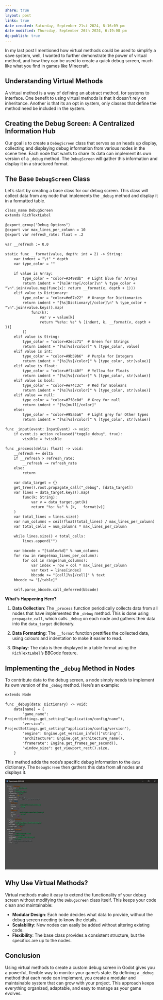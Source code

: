 ```yaml
---
share: true
layout: post
links: true
date created: Saturday, September 21st 2024, 8:16:09 pm
date modified: Thursday, September 26th 2024, 6:19:08 pm
dg-publish: true
---
```


In my last post I mentioned how virtual methods could be used to simplify a save system, well, I wanted to further demonstrate the power of virtual method, and how they can be used to create a quick debug screen, much like what you find in games like Minecraft.

## Understanding Virtual Methods

A virtual method is a way of defining an abstract method, for systems to interface. One benefit to using virtual methods is that it doesn't rely on inheritance. Another is that its an opt in system, only classes that define the method need be included in the system.

## Creating the Debug Screen: A Centralized Information Hub

Our goal is to create a `DebugScreen` class that serves as an heads up display, collecting and displaying debug information from various nodes in the scene tree. Each node that wants to share its data can implement its own version of a `_debug` method. The `DebugScreen` will gather this information and display it in a structured format.

## The Base `DebugScreen` Class

Let’s start by creating a base class for our debug screen. This class will collect data from any node that implements the `_debug` method and display it in a formatted table.

```gdscript
class_name DebugScreen
extends RichTextLabel

@export_group("Debug Options")
@export var max_lines_per_column = 10
@export var refresh_rate: float = .2

var __refresh := 0.0

static func __format(value, depth: int = 2) -> String:
    var indent = "\t" * depth
    var type_color = ""

    if value is Array:
        type_color = "color=#3498db"  # Light blue for Arrays
        return indent + "[%s]Array[/color]\n" % type_color + "\n".join(value.map(func(x): return __format(x, depth + 1)))
    elif value is Dictionary:
        type_color = "color=#e67e22"  # Orange for Dictionaries
        return indent + "[%s]Dictionary[/color]\n" % type_color + "\n".join(value.keys().map(
            func(k):
                var v = value[k]
                return "%s%s: %s" % [indent, k, __format(v, depth + 1)]
        ))
    elif value is String:
        type_color = "color=#2ecc71"  # Green for Strings
        return indent + "[%s]%s[/color]" % [type_color, value]
    elif value is int:
        type_color = "color=#9b59b6"  # Purple for Integers
        return indent + "[%s]%s[/color]" % [type_color, str(value)]
    elif value is float:
        type_color = "color=#f1c40f"  # Yellow for Floats
        return indent + "[%s]%s[/color]" % [type_color, str(value)]
    elif value is bool:
        type_color = "color=#e74c3c"  # Red for Booleans
        return indent + "[%s]%s[/color]" % [type_color, str(value)]
    elif value == null:
        type_color = "color=#7f8c8d"  # Grey for null
        return indent + "[%s]null[/color]"
    else:
        type_color = "color=#95a5a6"  # Light grey for Other types
        return indent + "[%s]%s[/color]" % [type_color, str(value)]

func _input(event: InputEvent) -> void:
    if event.is_action_released("toggle_debug", true):
        visible = !visible

func _process(delta: float) -> void:
    __refresh += delta
    if __refresh > refresh_rate:
        __refresh -= refresh_rate
    else:
        return

    var data_target = {}
    get_tree().root.propagate_call("_debug", [data_target])
    var lines = data_target.keys().map(
        func(k: String):
            var v = data_target.get(k)
            return "%s: %s" % [k, __format(v)]
    )
    var total_lines = lines.size()
    var num_columns = ceil(float(total_lines) / max_lines_per_column)
    var total_cells = num_columns * max_lines_per_column

    while lines.size() < total_cells:
        lines.append("")

    var bbcode = "[table=%d]" % num_columns
    for row in range(max_lines_per_column):
        for col in range(num_columns):
            var index = row + col * max_lines_per_column
            var text = lines[index]
            bbcode += "[cell]%s[/cell]" % text
    bbcode += "[/table]"

    self.parse_bbcode.call_deferred(bbcode)
```

**What’s Happening Here?**

1. **Data Collection**: The `_process` function periodically collects data from all nodes that have implemented the `_debug` method. This is done using `propagate_call`, which calls `_debug` on each node and gathers their data into the `data_target` dictionary.

2. **Data Formatting**: The `__format` function prettifies the collected data, using colours and indentation to make it easier to read.

3. **Display**: The data is then displayed in a table format using the `RichTextLabel`’s BBCode feature.

## Implementing the `_debug` Method in Nodes

To contribute data to the debug screen, a node simply needs to implement its own version of the `_debug` method. Here’s an example:

```gdscript
extends Node

func _debug(data: Dictionary) -> void:
    data[name] = {
        "game_name": ProjectSettings.get_setting("application/config/name"),
        "version": ProjectSettings.get_setting("application/config/version"),
        "engine": Engine.get_version_info()["string"],
        "architecture": Engine.get_architecture_name(),
        "framerate": Engine.get_frames_per_second(),
        "window_size": get_viewport_rect().size,
    }
```

This method adds the node’s specific debug information to the `data` dictionary. The `DebugScreen` then gathers this data from all nodes and displays it.

![debug_screen.png](_posts/assets/debug_screen.png)

## Why Use Virtual Methods?

Virtual methods make it easy to extend the functionality of your debug screen without modifying the `DebugScreen` class itself. This keeps your code clean and maintainable:

- **Modular Design**: Each node decides what data to provide, without the debug screen needing to know the details.
- **Scalability**: New nodes can easily be added without altering existing code.
- **Flexibility**: The base class provides a consistent structure, but the specifics are up to the nodes.
## Conclusion

Using virtual methods to create a custom debug screen in Godot gives you a powerful, flexible way to monitor your game’s state. By defining a `_debug` method that each node can implement, you create a modular and maintainable system that can grow with your project. This approach keeps everything organized, adaptable, and easy to manage as your game evolves.
